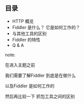 ## 目录

* HTTP 概览
* Fiddler 是什么？ 它是如何工作的？
* 与其他工具的区别
* Fiddler 的特性
* Q & A

note:

在进入主题之前

我们需要了解Fiddler 到底是在做什么

以及Fiddler 是如何工作的

然后再比较一下 抓包工具之间的区别

